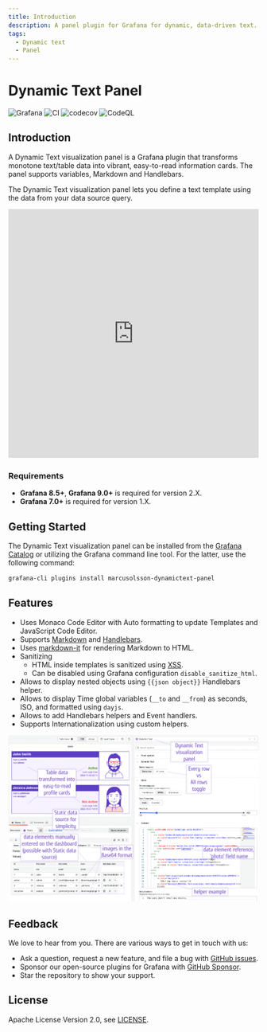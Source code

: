 ```yaml
---
title: Introduction
description: A panel plugin for Grafana for dynamic, data-driven text.
tags:
  - Dynamic text
  - Panel
---
```


# Dynamic Text Panel

![Grafana](https://img.shields.io/badge/Grafana-9.3.1-orange)
![CI](https://github.com/volkovlabs/volkovlabs-dynamictext-panel/workflows/CI/badge.svg)
![codecov](https://codecov.io/gh/VolkovLabs/volkovlabs-dynamictext-panel/branch/main/graph/badge.svg)
![CodeQL](https://github.com/VolkovLabs/volkovlabs-dynamictext-panel/actions/workflows/codeql-analysis.yml/badge.svg)

## Introduction

A Dynamic Text visualization panel is a Grafana plugin that transforms monotone text/table data into vibrant, easy-to-read information cards. The panel supports variables, Markdown and Handlebars.

The Dynamic Text visualization panel lets you define a text template using the data from your data source query.

<iframe width="100%" height="500" src="https://www.youtube.com/embed/MpNZ4Yl-p0U" title="Dynamic Text Plugin for Grafana | Markdown, HTML and Handlebars to transform data visualizations" frameBorder="0" allow="accelerometer; autoplay; clipboard-write; encrypted-media; gyroscope; picture-in-picture" allowFullScreen></iframe>

### Requirements

- **Grafana 8.5+**, **Grafana 9.0+** is required for version 2.X.
- **Grafana 7.0+** is required for version 1.X.

## Getting Started

The Dynamic Text visualization panel can be installed from the [Grafana Catalog](https://grafana.com/grafana/plugins/marcusolsson-dynamictext-panel/) or utilizing the Grafana command line tool. For the latter, use the following command:

```bash
grafana-cli plugins install marcusolsson-dynamictext-panel
```

## Features

- Uses Monaco Code Editor with Auto formatting to update Templates and JavaScript Code Editor.
- Supports [Markdown](https://commonmark.org/help/) and [Handlebars](https://handlebarsjs.com/guide/expressions.html#basic-usage).
- Uses [markdown-it](https://github.com/markdown-it/markdown-it) for rendering Markdown to HTML.
- Sanitizing
    - HTML inside templates is sanitized using [XSS](https://jsxss.com/en/index.html).
    - Can be disabled using Grafana configuration `disable_sanitize_html`.
- Allows to display nested objects using `{{json object}}` Handlebars helper.
- Allows to display Time global variables (`__to` and `__from`) as seconds, ISO, and formatted using `dayjs`.
- Allows to add Handlebars helpers and Event handlers.
- Supports Internationalization using custom helpers.

![Dynamic Text Panel](img/screenshot.png)

## Feedback

We love to hear from you. There are various ways to get in touch with us:

- Ask a question, request a new feature, and file a bug with [GitHub issues](https://github.com/volkovlabs/volkovlabs-dynamictext-panel/issues/new/choose).
- Sponsor our open-source plugins for Grafana with [GitHub Sponsor](https://github.com/sponsors/VolkovLabs).
- Star the repository to show your support.

## License

Apache License Version 2.0, see [LICENSE](https://github.com/volkovlabs/volkovlabs-dynamictext-panel/blob/main/LICENSE).
